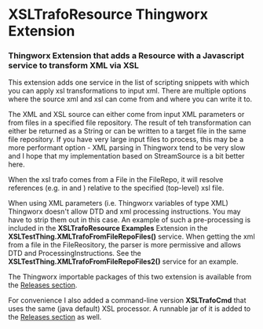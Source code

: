 # XSLTrafoResource Thingworx Extension #
### Thingworx Extension that adds a Resource with a Javascript service to transform XML via XSL ###

This extension adds one service in the list of scripting snippets with which you can apply xsl transformations
to input xml. There are multiple options where the source xml and xsl can come from and where you can write it to.

The XML and XSL source can either come from input XML parameters or from files in a specified file repository. 
The result of teh transformation can either be returned as a String or can be written to a target file in the same file repository.
If you have very large input files to process, this may be a more performant option - XML parsing in Thingworx tend to be very slow 
and I hope that my implementation based on StreamSource is a bit better here.

When the xsl trafo comes from a File in the FileRepo, it will resolve references (e.g. in <includes/> and <imports/>) relative to the 
specified (top-level) xsl file. 

When using XML parameters (i.e. Thingworx variables of type XML) Thingworx doesn't allow DTD and xml processing instructions. 
You may have to strip them out in this case. An example of such a pre-processing is included in 
the __XSLTrafoResource Examples__ Extension in the __XSLTestThing.XMLTrafoFromFileRepoFiles()__ service. When getting 
the xml from a file in the FileReository, the parser is more permissive and allows DTD and ProcessingInstructions. 
See the __XSLTestThing.XMLTrafoFromFileRepoFiles2()__ service for an example.

 The Thingworx importable packages of this two extension is available from the [Releases section](../../../releases).
 
 For convenience I also added a command-line version __XSLTrafoCmd__ that uses the same (java default) XSL processor. 
 A runnable jar of it is added to the  [Releases section](../../../releases) as well.